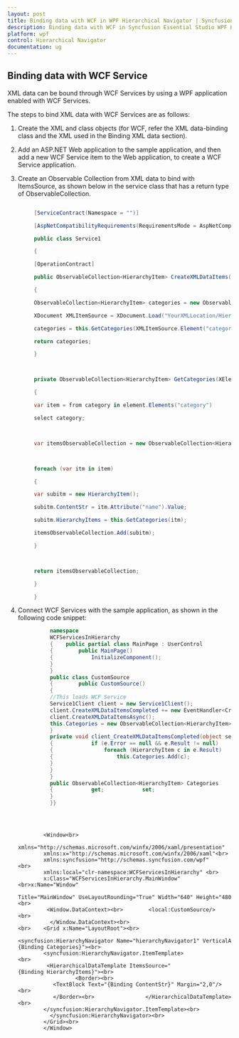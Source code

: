 ```yaml
---
layout: post
title: Binding data with WCF in WPF Hierarchical Navigator | Syncfusion
description: Binding data with WCF in Syncfusion Essential Studio WPF Hierarchy Navigator control, its elements and more.
platform: wpf
control: Hierarchical Navigator
documentation: ug
---
```


## Binding data with WCF Service 

XML data can be bound through WCF Services by using a WPF application enabled with WCF Services.

The steps to bind XML data with WCF Services are as follows:

1. Create the XML and class objects (for WCF, refer the XML data-binding class and the XML used in the Binding XML data section).
2. Add an ASP.NET Web application to the sample application, and then add a new WCF Service item to the Web application, to create a WCF Service application.
3. Create an Observable Collection from XML data to bind with ItemsSource, as shown below in the service class that has a return type of ObservableCollection.




   ~~~csharp

		[ServiceContract(Namespace = "")]

		[AspNetCompatibilityRequirements(RequirementsMode = AspNetCompatibilityRequirementsMode.Allowed)]

		public class Service1

		{

		[OperationContract]

		public ObservableCollection<HierarchyItem> CreateXMLDataItems()

		{

		ObservableCollection<HierarchyItem> categories = new ObservableCollection<HierarchyItem>();

		XDocument XMLItemSource = XDocument.Load("YourXMLLocation/HierarchyItems.xml");

		categories = this.GetCategories(XMLItemSource.Element("categories"));

		return categories;

		}



		private ObservableCollection<HierarchyItem> GetCategories(XElement element)

		{

		var item = from category in element.Elements("category")

		select category;



		var itemsObservableCollection = new ObservableCollection<HierarchyItem>();



		foreach (var itm in item)

		{

		var subitm = new HierarchyItem();

		subitm.ContentStr = itm.Attribute("name").Value;

		subitm.HierarchyItems = this.GetCategories(itm);

		itemsObservableCollection.Add(subitm);

		}



		return itemsObservableCollection;

		}

		}

   ~~~

4. Connect WCF Services with the sample application, as shown in the following code snippet:
   
   ~~~ csharp			
			 namespace 
			 WCFServicesInHierarchy
			 {    public partial class MainPage : UserControl    
			 {        public MainPage()        
			 {            InitializeComponent();       
			 }   
			 }    
			 public class CustomSource   
			 {        public CustomSource()        
			 {            
			 //This loads WCF Service            
			 Service1Client client = new Service1Client();            
			 client.CreateXMLDataItemsCompleted += new EventHandler<CreateXMLDataItemsCompletedEventArgs>(client_CreateXMLDataItemsCompleted);         
			 client.CreateXMLDataItemsAsync();            
			 this.Categories = new ObservableCollection<HierarchyItem>();        
			 }      
			 private void client_CreateXMLDataItemsCompleted(object sender, CreateXMLDataItemsCompletedEventArgs e)        
			 {            if (e.Error == null && e.Result != null)           
			 {                foreach (HierarchyItem c in e.Result)              
			 {                    this.Categories.Add(c);              
			 }          
			 }       
			 }        
			 public ObservableCollection<HierarchyItem> Categories        
			 {            get;            set;        
			 }   
			 }}
			 
   ~~~
  
   ~~~xaml  
		
			
		   <Window<br>     
		   xmlns="http://schemas.microsoft.com/winfx/2006/xaml/presentation"     
		   xmlns:x="http://schemas.microsoft.com/winfx/2006/xaml"<br>    
		   xmlns:syncfusion="http://schemas.syncfusion.com/wpf"<br>     
		   xmlns:local="clr-namespace:WCFServicesInHierarchy" <br>     
		   x:Class="WCFServicesInHierarchy.MainWindow"<br>x:Name="Window" 
		   Title="MainWindow" UseLayoutRounding="True" Width="640" Height="480"><br>   
		    <Window.DataContext><br>        <local:CustomSource/><br>  
		     </Window.DataContext><br><br>    <Grid x:Name="LayoutRoot"><br>        
		   <syncfusion:HierarchyNavigator Name="hierarchyNavigator1" VerticalAlignment="Center" ItemsSource="{Binding Categories}"><br>            
		   <syncfusion:HierarchyNavigator.ItemTemplate><br>               
		    <HierarchicalDataTemplate ItemsSource="{Binding HierarchyItems}"><br>          
		             <Border><br>                     
		      <TextBlock Text="{Binding ContentStr}" Margin="2,0"/><br>                 
		      </Border><br>                </HierarchicalDataTemplate><br>            
		   </syncfusion:HierarchyNavigator.ItemTemplate><br>      
		     </syncfusion:HierarchyNavigator><br>    
		   </Grid><br>
		   </Window>
		

   ~~~
